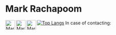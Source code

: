# Mark Rachapoom
 [![Top Langs](https://github-readme-stats.vercel.app/api/top-langs/?username=markkypanc&langs_count=8)](https://github.com/markkypanc/github-readme-stats)
In case of contacting:
 <a href="https://www.linkedin.com/in/rphanchotong/">
   <img align="left" alt="Mark's LinkdeIn" width="30px" src="https://cdn.jsdelivr.net/npm/simple-icons@v3/icons/linkedin.svg" />
 </a>
 <a href="https://www.instagram.com/markkypanc/">
   <img align="left" alt="Mark's Instagram" width="30px" src="https://cdn.jsdelivr.net/npm/simple-icons@v3/icons/instagram.svg" />
 </a>
 <a href="https://www.facebook.com/Rachapoom Phanchotong">
   <img align="left" alt="Mark's Instagram" width="30px" src="https://cdn.jsdelivr.net/npm/simple-icons@v3/icons/facebook.svg" />
 </a>
 <br>
 <br />
